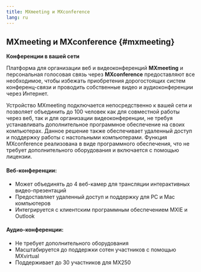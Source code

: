 ```yaml
---
title: MXmeeting и MXconference
lang: ru
---
```

## MXmeeting и MXconference {#mxmeeting}

**Конференции в вашей сети**

Платформа для организации веб и видеоконференций **MXmeeting** и персональная голосовая связь через **MXconference** предоставляют все необходимое, чтобы избежать приобретения дорогостоящих систем конференц-связи и проводить собственные видео и аудиоконференции через Интернет.

Устройство MXmeeting подключается непосредственно к вашей сети и позволяет объединить до 100 человек как для совместной работы через веб, так и для организации видеоконференции, не требуя устанавливать дополнительное программное обеспечение на своих компьютерах. Данное решение также обеспечивает удаленный доступ и поддержку работы с настольными компьютерами. Функция MXconference реализована в виде программного обеспечения, что не требует дополнительного оборудования и включается с помощью лицензии.

#### Веб-конференции:

* Может объединять до 4 веб-камер для трансляции интерактивных видео-презентаций
* Предоставляет удаленный доступ и поддержку для PC и Mac компьютеров
* Интегрируется с клиентским программным обеспечением MXIE и Outlook

#### Аудио-конференции:

* Не требует дополнительного оборудования
* Масштабируется до поддержки сотен участников с помощью MXvirtual
* Поддерживает до 30 участников для MX250
